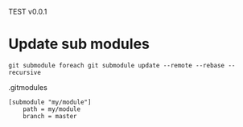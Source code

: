 TEST v0.0.1

# Update sub modules
```
git submodule foreach git submodule update --remote --rebase --recursive
```

.gitmodules
```
[submodule "my/module"]
	path = my/module
	branch = master
```